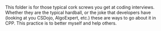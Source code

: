 This folder is for those typical cork screws you get at coding interviews. Whether they are the typical hardball, or the joke that developers have (looking at you CSDojo, AlgoExpert, etc.) these are ways to go about it in CPP. This practice is to better myself and help others.
